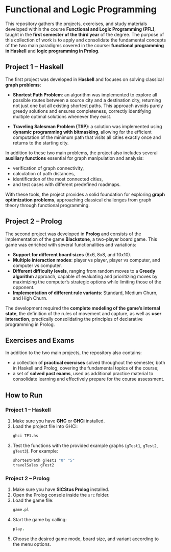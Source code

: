 # Functional and Logic Programming

This repository gathers the projects, exercises, and study materials developed within the course **Functional and Logic Programming (PFL)**, taught in the **first semester of the third year** of the degree. The purpose of this collection of work is to apply and consolidate the fundamental concepts of the two main paradigms covered in the course: **functional programming in Haskell** and **logic programming in Prolog**.  

## Project 1 – Haskell  

The first project was developed in **Haskell** and focuses on solving classical **graph problems**:  

- **Shortest Path Problem**: an algorithm was implemented to explore all possible routes between a source city and a destination city, returning not just one but all existing shortest paths. This approach avoids purely greedy solutions and ensures completeness, correctly identifying multiple optimal solutions whenever they exist.  

- **Traveling Salesman Problem (TSP)**: a solution was implemented using **dynamic programming with bitmasking**, allowing for the efficient computation of the minimum path that visits all cities exactly once and returns to the starting city.  

In addition to these two main problems, the project also includes several **auxiliary functions** essential for graph manipulation and analysis:  
- verification of graph connectivity,  
- calculation of path distances,  
- identification of the most connected cities,  
- and test cases with different predefined roadmaps.  

With these tools, the project provides a solid foundation for exploring **graph optimization problems**, approaching classical challenges from graph theory through functional programming.  

## Project 2 – Prolog  

The second project was developed in **Prolog** and consists of the implementation of the game **Blackstone**, a two-player board game. This game was enriched with several functionalities and variations:  

- **Support for different board sizes** (6x6, 8x8, and 10x10).  
- **Multiple interaction modes**: player vs player, player vs computer, and computer vs computer.  
- **Different difficulty levels**, ranging from random moves to a **Greedy algorithm** approach, capable of evaluating and prioritizing moves by maximizing the computer’s strategic options while limiting those of the opponent.  
- **Implementation of different rule variants**: Standard, Medium Churn, and High Churn.  

The development required the **complete modeling of the game’s internal state**, the definition of the rules of movement and capture, as well as **user interaction**, practically consolidating the principles of declarative programming in Prolog.  

## Exercises and Exams  

In addition to the two main projects, the repository also contains:  

- a collection of **practical exercises** solved throughout the semester, both in Haskell and Prolog, covering the fundamental topics of the course;  
- a set of **solved past exams**, used as additional practice material to consolidate learning and effectively prepare for the course assessment.  

## How to Run  

### Project 1 – Haskell  
1. Make sure you have **GHC** or **GHCi** installed.  
2. Load the project file into GHCi:  
   ```bash
   ghci TP1.hs
   ```  
3. Test the functions with the provided example graphs (`gTest1`, `gTest2`, `gTest3`). For example:  
   ```haskell
   shortestPath gTest1 "0" "5"
   travelSales gTest2
   ```  

### Project 2 – Prolog  
1. Make sure you have **SICStus Prolog** installed.  
2. Open the Prolog console inside the `src` folder.  
3. Load the game file:  
   ```prolog
   game.pl
   ```  
4. Start the game by calling:  
   ```prolog
   play.
   ```  
5. Choose the desired game mode, board size, and variant according to the menu options.  
